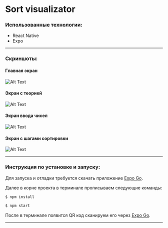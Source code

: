 # Sort visualizator

### Использованные технологии:
- React Native
- Expo
---
### Скриншоты:

#### Главная экран
![Alt Text](https://github.com/IvanXablin/sort-visualizator/blob/master/screenshots/home.jpg)
#### Экран с теорией
![Alt Text](https://github.com/IvanXablin/sort-visualizator/blob/master/screenshots/theory.jpg)
#### Экран ввода чисел
![Alt Text](https://github.com/IvanXablin/sort-visualizator/blob/master/screenshots/settings.jpg)
#### Экран с шагами сортировки
![Alt Text](https://github.com/IvanXablin/sort-visualizator/blob/master/screenshots/sorting.jpg)

---
### Инструкция по установке и запуску:

Для запуска и отладки требуется скачать приложение [Expo Go](https://expo.dev/client).

Далее в корне проекта в терминале прописываем следующие команды:
```bash
$ npm install

$ npm start
```
После в терминале появится QR код сканируем его через [Expo Go](https://expo.dev/client).

---